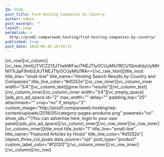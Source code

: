 ```yaml
---
ID: 5538
post_title: Find Hosting Companies by Country
author: admin
post_excerpt: ""
layout: page
permalink: >
  http://prod1.compareweb.hosting/find-hosting-companies-by-country/
published: true
post_date: 2018-06-30 19:54:31
---
```

<p>[vc_row][vc_column][vc_raw_html]JTVCZ213JTIwbWFwJTNEJTIyOCUyMiU1RCU1QmdtdyUyMHNlYXJjaF9mb3JtJTNEJTIyOCUyMiU1RA==[/vc_raw_html][title_mod title_line="small-line" title_name="Hosting Search Results by Country and Companies" title_line_color="#d1252e"][vc_row_inner][vc_column_inner width="3/4"][vc_column_text][gmw form="results"][/vc_column_text][/vc_column_inner][vc_column_inner width="1/4"][vc_empty_space][ads_pro_ad_space id="2" max_width="" delay="" padding_top="20" attachment="" crop="no" if_empty="2" custom_image="http://prod1.compareweb.hosting/wp-content/uploads/2018/05/category-pages-products.png" powered="no" show_ids=""]You can advertise here, login to your user panel[/ads_pro_ad_space][/vc_column_inner][/vc_row_inner][vc_row_inner][vc_column_inner][title_mod title_bold="1" title_line="small-line" title_name="Featured Articles by Hosts" title_line_color="#d1252e"][wpsm_three_col_posts data_source="cpt" post_type="product" custom_label_color="#f2f2f2"][/vc_column_inner][/vc_row_inner][/vc_column][/vc_row]</p>